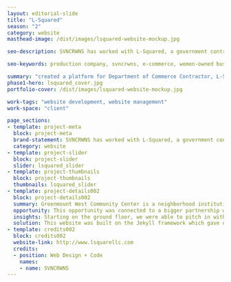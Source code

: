 ```yaml
---
layout: editorial-slide
title: "L-Squared"
season: "2"
category: website
masthead-image: /dist/images/lsquared-website-mockup.jpg

seo-description: SVNCRWNS has worked with L-Squared, a government contractor serving clients in Boulder, Colorado, creating a website to meet their marketing goals.

seo-keywords: production company, svncrwns, e-commerce, women-owned businesses, creative team, consulting, business operations, launch my brand, manage my brand, photography, videography, special projects

summary: "created a platform for Department of Commerce Contractor, L-Squared to share their services and portfolio of work"
phase1-hero: lsquared_cover.jpg
portfolio-cover: /dist/images/lsquared-website-mockup.jpg

work-tags: "website development, website management"
work-space: "client"

page_sections:
- template: project-meta
  block: project-meta
  brand-statement: SVNCRWNS has worked with L-Squared, a government contractor serving clients in Boulder, Colorado, creating a website to meet their marketing goals.
  category: website
- template: project-slider
  block: project-slider
  slider: lsquared_slider
- template: project-thumbnails
  block: project-thumbnails
  thumbnails: lsquared_slider
- template: project-details002
  block: project-details002
  summary: Greenmount West Community Center is a neighborhood institution in the Greenmount West neighborhood of Baltimore City.  Starting in 2016, the founders of the space saw an opportunity to bring programming, snacks, materials and equipment to service the youth 5 - 18 years of age in the neighborhood during evening, weekend and summer hours.
  opportunity: This opportunity was connected to a bigger partnership with Mark Bradford and the Baltimore Museum of Art as he prepared for his exhibit opening of Tomorrow’s Another Day in September 2018.  As part of the rollout, Mr. Bradford created a partnership with local community initiatives to sponsor equipment and resources to promote sustainability.  To highlight this work in the center, we began outlining the GWCC story for the new website.
  insights: Starting on the ground floor, we were able to pitch in with creating the brand identity, story and tone for how the center would communicate going forward.  We saw opportunities to share past wins, share the schedule of updates with community members, and be a hub of information and access in one of Baltimore’s newly renovated residential spaces.
  solution: This website was built on the Jekyll framework which gave us a great amount of flexibility to incorporate the functionality for this site.
- template: credits002
  block: credits002
  website-link: http://www.lsquarellc.com
  credits:
  - position: Web Design + Code
    names:
    - name: SVNCRWNS
---
```

